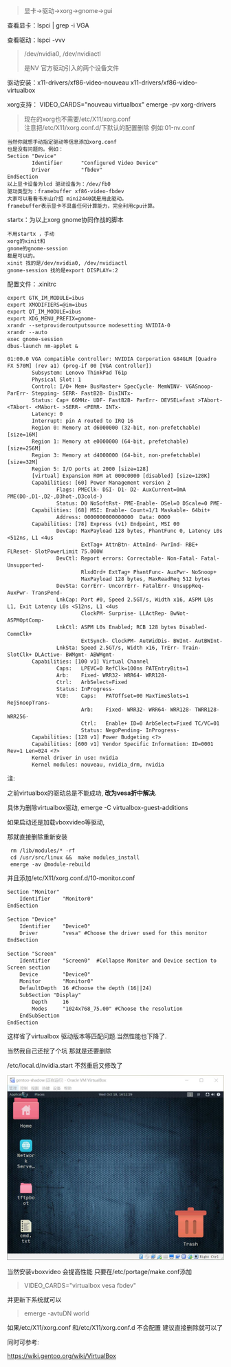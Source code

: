 > 显卡->驱动->xorg->gnome->gui

查看显卡：lspci  | grep -i VGA

查看驱动：lspci  -vvv 
​          
>/dev/nvidia0, /dev/nvidiactl
>
>是NV 官方驱动引入的两个设备文件

驱动安装：x11-drivers/xf86-video-nouveau
    x11-drivers/xf86-video-virtualbox

xorg支持： VIDEO_CARDS="nouveau virtualbox"
	emerge -pv xorg-drivers

>现在的xorg也不需要/etc/X11/xorg.conf  
>注意把/etc/X11/xorg.conf.d/下默认的配置删除 例如:01-nv.conf

```
当然你就想手动指定驱动等信息添加xorg.conf
也是没有问题的。例如：
Section "Device"                                     
        Identifier      "Configured Video Device"     
        Driver          "fbdev"                  
EndSection 
以上显卡设备为lcd 驱动设备为：/dev/fb0
驱动类型为：framebuffer xf86-video-fbdev
大家可以看看韦东山介绍 mini2440就是用此驱动。
framebuffer表示显卡不具备任何计算能力，完全利用cpu计算。
```

startx：为以上xorg gnome协同作战的脚本
```
不用startx ，手动
xorg的xinit和
gnome的gnome-session
都是可以的。
xinit 找的是/dev/nvidia0, /dev/nvidiactl
gnome-session 找的是export DISPLAY=:2
```


配置文件：.xinitrc
```
export GTK_IM_MODULE=ibus
export XMODIFIERS=@im=ibus
export QT_IM_MODULE=ibus
export XDG_MENU_PREFIX=gnome-
xrandr --setprovideroutputsource modesetting NVIDIA-0
xrandr --auto
exec gnome-session
dbus-launch nm-applet &
```




```
01:00.0 VGA compatible controller: NVIDIA Corporation G84GLM [Quadro FX 570M] (rev a1) (prog-if 00 [VGA controller])
        Subsystem: Lenovo ThinkPad T61p
        Physical Slot: 1
        Control: I/O+ Mem+ BusMaster+ SpecCycle- MemWINV- VGASnoop- ParErr- Stepping- SERR- FastB2B- DisINTx-
        Status: Cap+ 66MHz- UDF- FastB2B- ParErr- DEVSEL=fast >TAbort- <TAbort- <MAbort- >SERR- <PERR- INTx-
        Latency: 0
        Interrupt: pin A routed to IRQ 16
        Region 0: Memory at d6000000 (32-bit, non-prefetchable) [size=16M]
        Region 1: Memory at e0000000 (64-bit, prefetchable) [size=256M]
        Region 3: Memory at d4000000 (64-bit, non-prefetchable) [size=32M]
        Region 5: I/O ports at 2000 [size=128]
        [virtual] Expansion ROM at 000c0000 [disabled] [size=128K]
        Capabilities: [60] Power Management version 2
                Flags: PMEClk- DSI- D1- D2- AuxCurrent=0mA PME(D0-,D1-,D2-,D3hot-,D3cold-)
                Status: D0 NoSoftRst- PME-Enable- DSel=0 DScale=0 PME-
        Capabilities: [68] MSI: Enable- Count=1/1 Maskable- 64bit+
                Address: 0000000000000000  Data: 0000
        Capabilities: [78] Express (v1) Endpoint, MSI 00
                DevCap: MaxPayload 128 bytes, PhantFunc 0, Latency L0s <512ns, L1 <4us
                        ExtTag+ AttnBtn- AttnInd- PwrInd- RBE+ FLReset- SlotPowerLimit 75.000W
                DevCtl: Report errors: Correctable- Non-Fatal- Fatal- Unsupported-
                        RlxdOrd+ ExtTag+ PhantFunc- AuxPwr- NoSnoop+
                        MaxPayload 128 bytes, MaxReadReq 512 bytes
                DevSta: CorrErr- UncorrErr- FatalErr- UnsuppReq- AuxPwr- TransPend-
                LnkCap: Port #0, Speed 2.5GT/s, Width x16, ASPM L0s L1, Exit Latency L0s <512ns, L1 <4us
                        ClockPM- Surprise- LLActRep- BwNot- ASPMOptComp-
                LnkCtl: ASPM L0s Enabled; RCB 128 bytes Disabled- CommClk+
                        ExtSynch- ClockPM- AutWidDis- BWInt- AutBWInt-
                LnkSta: Speed 2.5GT/s, Width x16, TrErr- Train- SlotClk+ DLActive- BWMgmt- ABWMgmt-
        Capabilities: [100 v1] Virtual Channel
                Caps:   LPEVC=0 RefClk=100ns PATEntryBits=1
                Arb:    Fixed- WRR32- WRR64- WRR128-
                Ctrl:   ArbSelect=Fixed
                Status: InProgress-
                VC0:    Caps:   PATOffset=00 MaxTimeSlots=1 RejSnoopTrans-
                        Arb:    Fixed- WRR32- WRR64- WRR128- TWRR128- WRR256-
                        Ctrl:   Enable+ ID=0 ArbSelect=Fixed TC/VC=01
                        Status: NegoPending- InProgress-
        Capabilities: [128 v1] Power Budgeting <?>
        Capabilities: [600 v1] Vendor Specific Information: ID=0001 Rev=1 Len=024 <?>
        Kernel driver in use: nvidia
        Kernel modules: nouveau, nvidia_drm, nvidia
```



注:

之前virtualbox的驱动总是不能成功, **改为vesa折中解决**.	  	

具体为删除virtualbox驱动, emerge -C virtualbox-guest-additions  		

如果启动还是加载vboxvideo等驱动, 

那就直接删除重新安装

``` shell
 rm /lib/modules/* -rf  		
 cd /usr/src/linux &&  make modules_install
 emerge -av @module-rebuild
```

并且添加/etc/X11/xorg.conf.d/10-monitor.conf

``` shell
Section "Monitor"
    Identifier    "Monitor0"
EndSection

Section "Device"
    Identifier    "Device0"
    Driver        "vesa" #Choose the driver used for this monitor
EndSection

Section "Screen"
    Identifier    "Screen0"  #Collapse Monitor and Device section to Screen section
    Device        "Device0"
    Monitor       "Monitor0"
    DefaultDepth  16 #Choose the depth (16||24)
    SubSection "Display"
        Depth     16
        Modes     "1024x768_75.00" #Choose the resolution
    EndSubSection
EndSection
```

这样省了virtualbox 驱动版本等匹配问题.当然性能也下降了.

当然我自己还挖了个坑 那就是还要删除

 /etc/local.d/nvidia.start
不然重启又修改了

![virtualbox](virtualbox.JPG)







当然安装vboxvideo 会提高性能 只要在/etc/portage/make.conf添加

> VIDEO_CARDS="virtualbox vesa fbdev"

并更新下系统就可以

> emerge -avtuDN world

如果/etc/X11/xorg.conf 和/etc/X11/xorg.conf.d 不会配置 建议直接删除就可以了

同时可参考:

https://wiki.gentoo.org/wiki/VirtualBox

